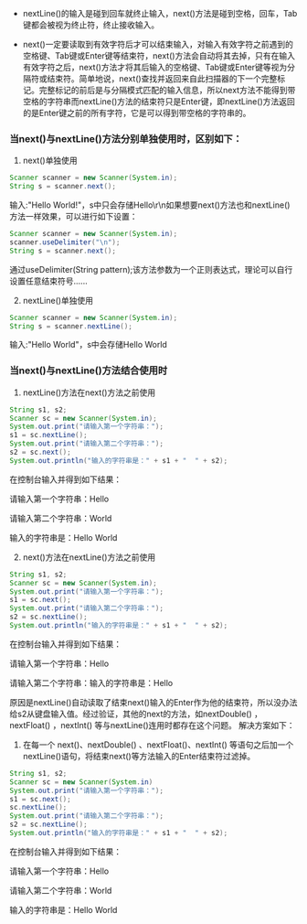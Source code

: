 - nextLine()的输入是碰到回车就终止输入，next()方法是碰到空格，回车，Tab键都会被视为终止符，终止接收输入。

- next()一定要读取到有效字符后才可以结束输入，对输入有效字符之前遇到的空格键、Tab键或Enter键等结束符，next()方法会自动将其去掉，只有在输入有效字符之后，next()方法才将其后输入的空格键、Tab键或Enter键等视为分隔符或结束符。简单地说，next()查找并返回来自此扫描器的下一个完整标记。完整标记的前后是与分隔模式匹配的输入信息，所以next方法不能得到带空格的字符串而nextLine()方法的结束符只是Enter键，即nextLine()方法返回的是Enter键之前的所有字符，它是可以得到带空格的字符串的。

###  当next()与nextLine()方法分别单独使用时，区别如下：

1. next()单独使用

```java
Scanner scanner = new Scanner(System.in);  
String s = scanner.next(); 
```

输入:"Hello World!"，s中只会存储Hello\r\n如果想要next()方法也和nextLine()方法一样效果，可以进行如下设置：

```java
Scanner scanner = new Scanner(System.in);
scanner.useDelimiter("\n");
String s = scanner.next(); 
```

通过useDelimiter(String pattern);该方法参数为一个正则表达式，理论可以自行设置任意结束符号......

2. nextLine()单独使用

```java
Scanner scanner = new Scanner(System.in);  
String s = scanner.nextLine(); 
```

输入:"Hello World"，s中会存储Hello World

### 当next()与nextLine()方法结合使用时

1. nextLine()方法在next()方法之前使用

```java
String s1, s2;
Scanner sc = new Scanner(System.in);
System.out.print("请输入第一个字符串：");
s1 = sc.nextLine();
System.out.print("请输入第二个字符串：");
s2 = sc.next();
System.out.println("输入的字符串是：" + s1 + "  " + s2);
```

在控制台输入并得到如下结果：

请输入第一个字符串：Hello

请输入第二个字符串：World

输入的字符串是：Hello  World

2. next()方法在nextLine()方法之前使用

```java
String s1, s2;
Scanner sc = new Scanner(System.in);
System.out.print("请输入第一个字符串：");
s1 = sc.next();
System.out.print("请输入第二个字符串：");
s2 = sc.nextLine();
System.out.println("输入的字符串是：" + s1 + "  " + s2); 
```

在控制台输入并得到如下结果：

请输入第一个字符串：Hello

请输入第二个字符串：输入的字符串是：Hello 

原因是nextLine()自动读取了结束next()输入的Enter作为他的结束符，所以没办法给s2从键盘输入值。经过验证，其他的next的方法，如nextDouble() ，nextFloat() ，nextInt() 等与nextLine()连用时都存在这个问题。
 解决方案如下：

1. 在每一个 next()、nextDouble() 、nextFloat()、nextInt() 等语句之后加一个nextLine()语句，将结束next()等方法输入的Enter结束符过滤掉。

```java
String s1, s2;
Scanner sc = new Scanner(System.in)
System.out.print("请输入第一个字符串：");
s1 = sc.next();
sc.nextLine();
System.out.print("请输入第二个字符串：");
s2 = sc.nextLine();
System.out.println("输入的字符串是：" + s1 + "  " + s2);
```

在控制台输入并得到如下结果：

请输入第一个字符串：Hello

请输入第二个字符串：World

输入的字符串是：Hello World
